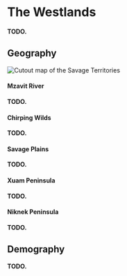 # The Westlands
<!-- INTRODUCTION ------------------------------------------------------------->
**TODO.**
<!-- To the east of Yuadrem are the Barbaric Territories, a region defined by the brutality of war and the greed of an empire.
From north to south, the land can be divided into five areas, each with its own distinct characteristics: the Drylands, Cabb Goem-Rlamesh, the Shield Sea, the Chirping Wilds, and the Xuam Peninsula. -->

<!-- GEOGRAPHY ---------------------------------------------------------------->
## Geography
![Cutout map of the Savage Territories](img/savage_territories_v083.png)

#### Mzavit River
**TODO.**
<!-- Down across the Mzavit River, the savanna becomes humid and with this water comes civilization.
A wide array of gat city-states have been established here.
Able to withstand the thunderous force of the Jenkashian and Iskenese armies and the hulking chimeras from the Next, these states are noteworthy for their fortitude.
Of special note is the adamant country of Byurev, who have halted the growth of Isken for almost three centuries. -->

#### Chirping Wilds
**TODO.**
<!-- Southeast from the Drylands and passing through the Do Nana swamp are the Chirping Wilds, a vast and largely untamed rainforest.
The jungle is inhabited only by the Iskenese empire, a large grung nation that expelled the original ird and marset population.
The only territories currently not held by the grungs' military might are the strong qulbaba irds of Harual to the west, and the marsets of Uzuz from the Xuam peninsula. -->

#### Savage Plains
**TODO.**
<!-- Just below the forking peaks and the Beal river is the northmost point of the Wildlands, the Savage Plains.
They are a humid subtropical area covered by marshes and plains, with few patches of forest in-between.
Fed by many rivers from the mountains, the lands define the southern territories of the Iskenese empire, expanding thorough the whole region.

However, Isken's grip on the Savage Plains is tenuous at best, as the region is as much controlled by the grungs as it is by the local wildlife.
Just as in the forest below, a great variety of foul beasts and creatures can be found in these swamps.
Of special note among these are the giant mole-like jinshus, beasts unique to region who suffocate the unprepared by sinking them beneath the earth. -->

#### Xuam Peninsula
**TODO.**
<!-- The Xuam Peninsula is the southermost point of the Barbaric Territories, and is located just south of the Grasping Gulf.
The region has facilitated the development of Uzuz due to the heavy presence of wurmroot, a white-leaf poplar tree that is conveniently toxic to all foreigner kins, specially to grungs. -->

#### Niknek Peninsula
**TODO.**
<!-- West of the Everwoods is the Niknek peninsula, a thin, elongated stretch of land filled with volcanoes and gorges.
The cape was spared from most of the effects of the Tidal Sway.
Niknek and the nearby Vuvu Isles now house the refuge marsets from the Ironlakes Island. -->

<!-- DEMOGRAPHY --------------------------------------------------------------->
## Demography
**TODO.**
